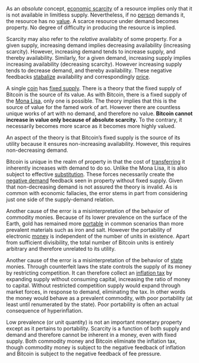 As an *absolute* concept, [economic scarcity](https://en.m.wikipedia.org/wiki/Scarcity) of a resource implies only that it is not available in limitless supply. Nevertheless, if no [person](Glossary#person) demands it, the resource has no [value](Glossary#value). A scarce resource under demand becomes property. No degree of difficulty in producing the resource is implied.

Scarcity may also refer to the *relative* availabity of some property. For a given supply, increasing demand implies decreasing availability (increasing scarcity). However, increasing demand tends to increase supply, and thereby availability. Similarly, for a given demand, increasing supply implies increasing availability (decreasing scarcity). However increasing supply tends to decrease demand, and thereby availability. These negative feedbacks [stabalize](Stability-Property) availability and correspondingly [price](Glossary#price).

A single [coin](Glossary#coin) has [fixed supply](Inflation-Fallacy). There is a theory that the fixed supply of Bitcoin is the source of its value. As with Bitcoin, there is a fixed supply of the [Mona Lisa](https://en.m.wikipedia.org/wiki/Mona_Lisa), only one is possible. The theory implies that this is the source of value for the famed work of art. However there are countless unique works of art with no demand, and therefore no value. **Bitcoin cannot increase in value only because of absolute scarcity.** To the contrary, it necessarily becomes more scarce as it becomes more highly valued.

An aspect of the theory is that Bitcoin’s fixed supply is the source of its utility because it ensures non-increasing availability. However, this requires non-decreasing demand.

Bitcoin is unique in the realm of property in that the cost of [transferring](Glossary#exchange) it inherently increases with demand to do so. Unlike the Mona Lisa, it is also subject to effective [substitution](Substitution-Principle). These forces necessarily create the [negative demand](Lunar-Fallacy) feedback seen in property without fixed supply. Given that non-decreasing demand is not assured the theory is invalid. As is common with economic fallacies, the error stems in part from considering just one side of the supply-demand relation.

Another cause of the error is a misinterpretation of the behavior of commodity monies. Because of its lower prevalence on the surface of the Earth, gold has remained more [portable](https://en.m.wikipedia.org/wiki/Money#Properties) in common scenarios than more prevalent materials such as iron and salt. However the portability of electronic [money](Money-Taxonomy) is independent of the number of units in existence. Apart from sufficient divisibility, the total number of Bitcoin units is entirely arbitrary and therefore unrelated to its utility.

Another cause of the error is a misinterpretation of the behavior of [state](Glossary#state) monies. Through counterfeit laws the state controls the supply of its money by restricting competition. It can therefore collect an [inflation tax](https://en.m.wikipedia.org/wiki/Seigniorage) by expanding supply without consuming capital, increasing the ratio of money to capital. Without restricted competition supply would expand through market forces, in response to demand, eliminating the tax. In other words the money would behave as a prevalent commodity, with poor portability (at least until renumerated by the state). Poor portability is often an actual consequence of hyperinflation.

Low prevalence (or unit quantity) is not an important monetary property except as it pertains to portability. Scarcity is a function of both supply and demand and therefore cannot be inherent in a money, even with fixed supply. Both commodity money and Bitcoin eliminate the inflation tax, though commodity money is subject to the negative feedback of inflation and Bitcoin is subject to the negative feedback of fee pressure.